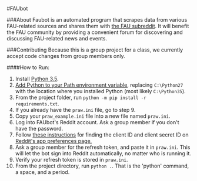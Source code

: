 #FAUbot

###About
Faubot is an automated program that scrapes data from various FAU-related sources and shares them with [the FAU subreddit](https://reddit.com/r/FAU).
It will benefit the FAU community by providing a convenient forum for discovering and discussing FAU-related news and events.

###Contributing
Because this is a group project for a class, we currently accept code changes from group members only.

####How to Run:

1. Install [Python 3.5](https://www.python.org/downloads/release/python-350/).
2. [Add Python to your Path environment variable](http://stackoverflow.com/a/17176423), replacing `C:\Python27` with the location where you installed Python (most likely `C:\Python35`).
3. From the project folder, run `python -m pip install -r requirements.txt`.
4. If you already have the `praw.ini` file, go to step 9.
5. Copy your `praw_example.ini` file into a new file named `praw.ini`.
6. Log into FAUbot's Reddit account. Ask a group member if you don't have the password.
7. Follow [these instructions](http://praw.readthedocs.io/en/stable/pages/oauth.html#a-step-by-step-oauth-guide) for finding the client ID and client secret ID on [Reddit's app preferences page.](https://www.reddit.com/prefs/apps/)
8. Ask a group member for the refresh token, and paste it in `praw.ini`. This will let the bot sign into Reddit automatically, no matter who is running it.
9. Verify your refresh token is stored in `praw.ini`.
10. From the project directory, run `python .`. That is the 'python' command, a space, and a period.
